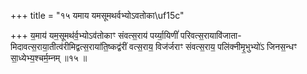 +++
title = "१५ यमाय यमसूमथर्वभ्योऽवतोका\uf15c"

+++
य॒माय॑ यम॒सूमथ॑र्व॒भ्योऽव॑तोकाꣳ संवत्स॒राय॑ पर्य्या॒यिणीं॑ परिवत्स॒रायावि॑जाता- मिदावत्स॒राया॒तीत्व॑रीमिद्वत्स॒राया॑ति॒ष्कद्व॑रीं वत्स॒राय॒ विज॑र्जराꣳ संवत्स॒राय॒ पलि॑क्नीमृ॒भुभ्यो॑ऽ जिनस॒न्धꣳ सा॒ध्येभ्य॒श्चर्म॒म्नम् ॥१५ ॥